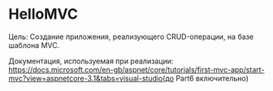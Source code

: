 # HelloMVC
Цель: Создание приложения, реализующего CRUD-операции, на базе шаблона MVC.

Документация, используемая при реализации: https://docs.microsoft.com/en-gb/aspnet/core/tutorials/first-mvc-app/start-mvc?view=aspnetcore-3.1&tabs=visual-studio(до Part6 включительно)
